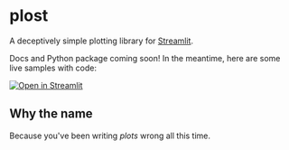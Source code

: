 # plost

A deceptively simple plotting library for [Streamlit](https://github.com/streamlit/streamlit).

Docs and Python package coming soon! In the meantime, here are some live samples with code:

[![Open in Streamlit](https://static.streamlit.io/badges/streamlit_badge_black_white.svg)](https://share.streamlit.io/tvst/plost)

## Why the name

Because you've been writing _plots_ wrong all this time.

